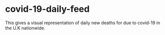 # covid-19-daily-feed

This gives a visual representation of daily new deaths for due to covid-19 in the U.K nationwide.
